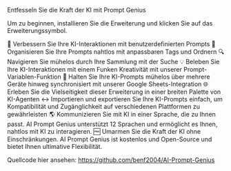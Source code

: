 Entfesseln Sie die Kraft der KI mit Prompt Genius

Um zu beginnen, installieren Sie die Erweiterung und klicken Sie auf das Erweiterungssymbol.

📢 Verbessern Sie Ihre KI-Interaktionen mit benutzerdefinierten Prompts
📁 Organisieren Sie Ihre Prompts nahtlos mit anpassbaren Tags und Ordnern
🔍 Navigieren Sie mühelos durch Ihre Sammlung mit der Suche
💡 Beleben Sie Ihre KI-Interaktionen mit einem Funken Kreativität mit unserer Prompt-Variablen-Funktion
📱 Halten Sie Ihre KI-Prompts mühelos über mehrere Geräte hinweg synchronisiert mit unserer Google Sheets-Integration
🌐 Erleben Sie die Vielseitigkeit dieser Erweiterung in einer breiten Palette von KI-Agenten
↔ Importieren und exportieren Sie Ihre KI-Prompts einfach, um Kompatibilität und Zugänglichkeit auf verschiedenen Plattformen zu gewährleisten
🌎 Kommunizieren Sie mit KI in einer Sprache, die zu Ihnen passt. AI Prompt Genius unterstützt 12 Sprachen und ermöglicht es Ihnen, nahtlos mit KI zu interagieren.
🆓 Umarmen Sie die Kraft der KI ohne Einschränkungen. AI Prompt Genius ist kostenlos und Open-Source und bietet Ihnen ultimative Flexibilität.

Quellcode hier ansehen:
https://github.com/benf2004/AI-Prompt-Genius